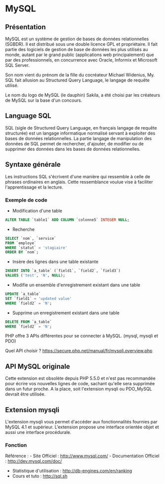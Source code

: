 # MySQL
## Présentation 
MySQL est un système de gestion de bases de données relationnelles (SGBDR). Il est distribué sous une double licence GPL et propriétaire. Il fait partie des logiciels de gestion de base de données les plus utilisés au monde, autant par le grand public (applications web principalement) que par des professionnels, en concurrence avec Oracle, Informix et Microsoft SQL Server.

Son nom vient du prénom de la fille du cocréateur Michael Widenius, My. SQL fait allusion au Structured Query Language, le langage de requête utilisé.

Le nom du logo de MySQL (le dauphin) Sakila, a été choisi par les créateurs de MySQL sur la base d'un concours.

## Language SQL

SQL (sigle de Structured Query Language, en français langage de requête structurée) est un langage informatique normalisé servant à exploiter des bases de données relationnelles. La partie langage de manipulation des données de SQL permet de rechercher, d'ajouter, de modifier ou de supprimer des données dans les bases de données relationnelles.

## Syntaxe générale

Les instructions SQL s'écrivent d'une manière qui ressemble à celle de phrases ordinaires en anglais. Cette ressemblance voulue vise à faciliter l'apprentissage et la lecture.

### Exemple de code
 - Modification d'une table
```sql
ALTER TABLE `table1` ADD COLUMN `colonne5` INTEGER NULL;
```
 - Recherche
```sql
SELECT `nom`, `service`
FROM `employe`
WHERE `statut` = 'stagiaire'
ORDER BY `nom`;
```
 - Insère des lignes dans une table existante
```sql
INSERT INTO `a_table` (`field1`, `field2`, `field3`)
VALUES ('test', 'N', NULL);
```
 - Modifie un ensemble d'enregistrement existant dans une table
```sql
UPDATE `a_table`
SET `field1` = 'updated value'
WHERE `field2` = 'N';
```
 - Supprime un enregistrement existant dans une table
```sql
DELETE FROM `a_table`
WHERE `field2` = 'N';
```
PHP offre 3 APIs différentes pour se connecter à MySQL. (mysql, mysqli et PDO)

Quel API choisir ? https://secure.php.net/manual/fr/mysqli.overview.php

## API MySQL originale
Cette extension est obsolète depuis PHP 5.5.0 et n'est pas recommandée pour écrire vos nouvelles lignes de code, sachant qu'elle sera supprimée dans un futur proche. A la place, soit l'extension mysqli ou PDO_MySQL devrait être utilisée.

## Extension mysqli
L'extension mysqli vous permet d'accéder aux fonctionnalités fournies par MySQL 4.1 et supérieur.
L'extension propose une interface orientée objet et aussi une interface procédurale.

### Fonction

  

Référence :
	- Site Officiel : http://www.mysql.com/
	- Documentation Officiel : http://dev.mysql.com/doc/
  - Statistique d'utilisation : http://db-engines.com/en/ranking
  - Cours et tuto : http://sql.sh
